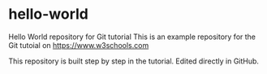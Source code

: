 # hello-world
Hello World repository for Git tutorial
This is an example repository for the Git tutoial on https://www.w3schools.com

This repository is built step by step in the tutorial.
Edited directly in GitHub.
